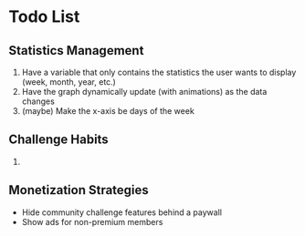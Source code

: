 # Todo List

## Statistics Management

1. Have a variable that only contains the statistics the user wants to display (week,
   month, year, etc.)
2. Have the graph dynamically update (with animations) as the data changes
3. (maybe) Make the x-axis be days of the week

## Challenge Habits

1.

## Monetization Strategies

-   Hide community challenge features behind a paywall
-   Show ads for non-premium members
